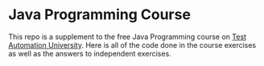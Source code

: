 # Java Programming Course

This repo is a supplement to the free Java Programming course on [Test Automation University](http://testautomatiou.com). Here is  all of the code done in the course exercises as well as the answers to independent exercises.
